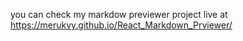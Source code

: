 you can check my markdow previewer project live at https://merukvy.github.io/React_Markdown_Prviewer/
